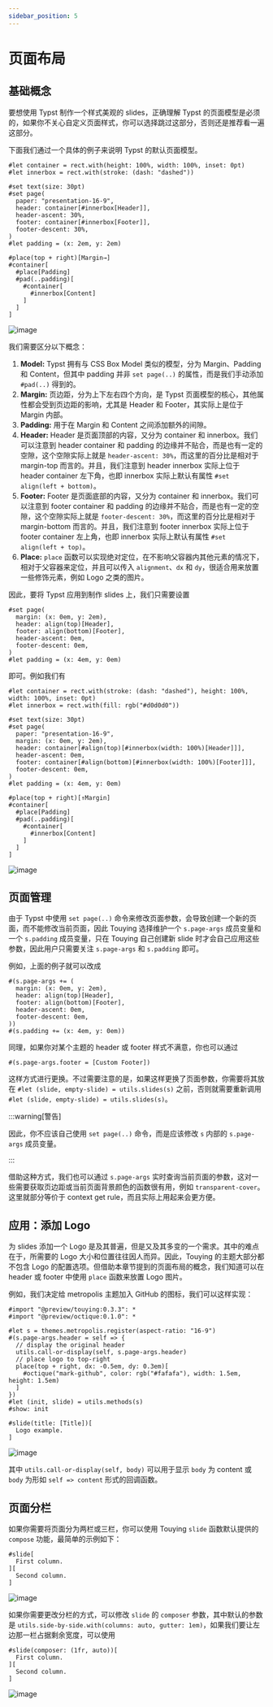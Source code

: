 ```yaml
---
sidebar_position: 5
---
```


# 页面布局

## 基础概念

要想使用 Typst 制作一个样式美观的 slides，正确理解 Typst 的页面模型是必须的，如果你不关心自定义页面样式，你可以选择跳过这部分，否则还是推荐看一遍这部分。

下面我们通过一个具体的例子来说明 Typst 的默认页面模型。

```typst
#let container = rect.with(height: 100%, width: 100%, inset: 0pt)
#let innerbox = rect.with(stroke: (dash: "dashed"))

#set text(size: 30pt)
#set page(
  paper: "presentation-16-9",
  header: container[#innerbox[Header]],
  header-ascent: 30%,
  footer: container[#innerbox[Footer]],
  footer-descent: 30%,
)
#let padding = (x: 2em, y: 2em)

#place(top + right)[Margin→]
#container[
  #place[Padding]
  #pad(..padding)[
    #container[
      #innerbox[Content]
    ]
  ]
]
```

![image](https://github.com/touying-typ/touying/assets/34951714/6cbb1092-c733-41b6-a15d-822ce970ef13)

我们需要区分以下概念：

1. **Model:** Typst 拥有与 CSS Box Model 类似的模型，分为 Margin、Padding 和 Content，但其中 padding 并非 `set page(..)` 的属性，而是我们手动添加 `#pad(..)` 得到的。
2. **Margin:** 页边距，分为上下左右四个方向，是 Typst 页面模型的核心，其他属性都会受到页边距的影响，尤其是 Header 和 Footer，其实际上是位于 Margin 内部。
3. **Padding:** 用于在 Margin 和 Content 之间添加额外的间隙。
4. **Header:** Header 是页面顶部的内容，又分为 container 和 innerbox。我们可以注意到 header container 和 padding 的边缘并不贴合，而是也有一定的空隙，这个空隙实际上就是 `header-ascent: 30%`，而这里的百分比是相对于 margin-top 而言的。并且，我们注意到 header innerbox 实际上位于 header container 左下角，也即 innerbox 实际上默认有属性 `#set align(left + bottom)`。
5. **Footer:** Footer 是页面底部的内容，又分为 container 和 innerbox。我们可以注意到 footer container 和 padding 的边缘并不贴合，而是也有一定的空隙，这个空隙实际上就是 `footer-descent: 30%`，而这里的百分比是相对于 margin-bottom 而言的。并且，我们注意到 footer innerbox 实际上位于 footer container 左上角，也即 innerbox 实际上默认有属性 `#set align(left + top)`。
6. **Place:** `place` 函数可以实现绝对定位，在不影响父容器内其他元素的情况下，相对于父容器来定位，并且可以传入 `alignment`、`dx` 和 `dy`，很适合用来放置一些修饰元素，例如 Logo 之类的图片。

因此，要将 Typst 应用到制作 slides 上，我们只需要设置

```typst
#set page(
  margin: (x: 0em, y: 2em),
  header: align(top)[Header],
  footer: align(bottom)[Footer],
  header-ascent: 0em,
  footer-descent: 0em,
)
#let padding = (x: 4em, y: 0em)
```

即可。例如我们有

```typst
#let container = rect.with(stroke: (dash: "dashed"), height: 100%, width: 100%, inset: 0pt)
#let innerbox = rect.with(fill: rgb("#d0d0d0"))

#set text(size: 30pt)
#set page(
  paper: "presentation-16-9",
  margin: (x: 0em, y: 2em),
  header: container[#align(top)[#innerbox(width: 100%)[Header]]],
  header-ascent: 0em,
  footer: container[#align(bottom)[#innerbox(width: 100%)[Footer]]],
  footer-descent: 0em,
)
#let padding = (x: 4em, y: 0em)

#place(top + right)[↑Margin]
#container[
  #place[Padding]
  #pad(..padding)[
    #container[
      #innerbox[Content]
    ]
  ]
]
```

![image](https://github.com/touying-typ/touying/assets/34951714/6127d231-86f3-4262-b7c6-b199d47ae12b)

## 页面管理

由于 Typst 中使用 `set page(..)` 命令来修改页面参数，会导致创建一个新的页面，而不能修改当前页面，因此 Touying 选择维护一个 `s.page-args` 成员变量和一个 `s.padding` 成员变量，只在 Touying 自己创建新 slide 时才会自己应用这些参数，因此用户只需要关注 `s.page-args` 和 `s.padding` 即可。

例如，上面的例子就可以改成

```typst
#(s.page-args += (
  margin: (x: 0em, y: 2em),
  header: align(top)[Header],
  footer: align(bottom)[Footer],
  header-ascent: 0em,
  footer-descent: 0em,
))
#(s.padding += (x: 4em, y: 0em))
```

同理，如果你对某个主题的 header 或 footer 样式不满意，你也可以通过

```typst
#(s.page-args.footer = [Custom Footer])
```

这样方式进行更换。不过需要注意的是，如果这样更换了页面参数，你需要将其放在 `#let (slide, empty-slide) = utils.slides(s)` 之前，否则就需要重新调用 `#let (slide, empty-slide) = utils.slides(s)`。

:::warning[警告]

因此，你不应该自己使用 `set page(..)` 命令，而是应该修改 `s` 内部的 `s.page-args` 成员变量。

:::

借助这种方式，我们也可以通过 `s.page-args` 实时查询当前页面的参数，这对一些需要获取页边距或当前页面背景颜色的函数很有用，例如 `transparent-cover`。这里就部分等价于 context get rule，而且实际上用起来会更方便。

## 应用：添加 Logo

为 slides 添加一个 Logo 是及其普遍，但是又及其多变的一个需求。其中的难点在于，所需要的 Logo 大小和位置往往因人而异。因此，Touying 的主题大部分都不包含 Logo 的配置选项。但借助本章节提到的页面布局的概念，我们知道可以在 header 或 footer 中使用 `place` 函数来放置 Logo 图片。

例如，我们决定给 metropolis 主题加入 GitHub 的图标，我们可以这样实现：

```typst
#import "@preview/touying:0.3.3": *
#import "@preview/octique:0.1.0": *

#let s = themes.metropolis.register(aspect-ratio: "16-9")
#(s.page-args.header = self => {
  // display the original header
  utils.call-or-display(self, s.page-args.header)
  // place logo to top-right
  place(top + right, dx: -0.5em, dy: 0.3em)[
    #octique("mark-github", color: rgb("#fafafa"), width: 1.5em, height: 1.5em)
  ]
})
#let (init, slide) = utils.methods(s)
#show: init

#slide(title: [Title])[
  Logo example.
]
```

![image](https://github.com/touying-typ/touying/assets/34951714/055d77e7-5087-4248-b969-d8ef9d50c54b)

其中 `utils.call-or-display(self, body)` 可以用于显示 `body` 为 content 或 `body` 为形如 `self => content` 形式的回调函数。

## 页面分栏

如果你需要将页面分为两栏或三栏，你可以使用 Touying `slide` 函数默认提供的 `compose` 功能，最简单的示例如下：

```typst
#slide[
  First column.
][
  Second column.
]
```

![image](https://github.com/touying-typ/touying/assets/34951714/a39f88a2-f1ba-4420-8f78-6a0fc644704e)

如果你需要更改分栏的方式，可以修改 `slide` 的 `composer` 参数，其中默认的参数是 `utils.side-by-side.with(columns: auto, gutter: 1em)`，如果我们要让左边那一栏占据剩余宽度，可以使用

```typst
#slide(composer: (1fr, auto))[
  First column.
][
  Second column.
]
```

![image](https://github.com/touying-typ/touying/assets/34951714/aa84192a-4082-495d-9773-b06df32ab8dc)

